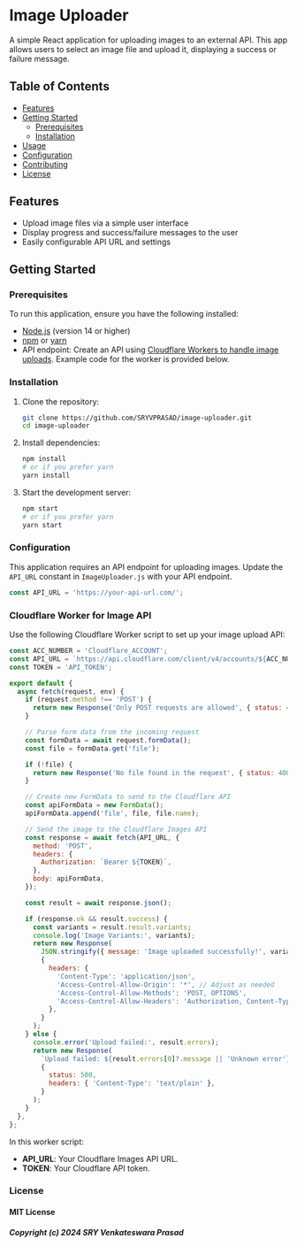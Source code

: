 # Image Uploader

A simple React application for uploading images to an external API. This app allows users to select an image file and upload it, displaying a success or failure message.

## Table of Contents

- [Features](#features)
- [Getting Started](#getting-started)
  - [Prerequisites](#prerequisites)
  - [Installation](#installation)
- [Usage](#usage)
- [Configuration](#configuration)
- [Contributing](#contributing)
- [License](#license)

## Features

- Upload image files via a simple user interface
- Display progress and success/failure messages to the user
- Easily configurable API URL and settings

## Getting Started

### Prerequisites

To run this application, ensure you have the following installed:

- [Node.js](https://nodejs.org/) (version 14 or higher)
- [npm](https://www.npmjs.com/) or [yarn](https://yarnpkg.com/)
- API endpoint: Create an API using [Cloudflare Workers to handle image uploads](#cloudflare-worker-for-image-api). Example code for the worker is provided below.

### Installation

1. Clone the repository:

   ```bash
   git clone https://github.com/SRYVPRASAD/image-uploader.git
   cd image-uploader
   ```

2. Install dependencies:

   ```bash
   npm install
   # or if you prefer yarn
   yarn install
   ```

3. Start the development server:

   ```bash
   npm start
   # or if you prefer yarn
   yarn start
   ```

### Configuration

This application requires an API endpoint for uploading images. Update the `API_URL` constant in `ImageUploader.js` with your API endpoint.

```javascript
const API_URL = 'https://your-api-url.com/';
```

### Cloudflare Worker for Image API

Use the following Cloudflare Worker script to set up your image upload API:

```javascript
const ACC_NUMBER = 'Cloudflare_ACCOUNT';
const API_URL = `https://api.cloudflare.com/client/v4/accounts/${ACC_NUMBER}/images/v1`;
const TOKEN = 'API_TOKEN';

export default {
  async fetch(request, env) {
    if (request.method !== 'POST') {
      return new Response('Only POST requests are allowed', { status: 405 });
    }

    // Parse form data from the incoming request
    const formData = await request.formData();
    const file = formData.get('file');

    if (!file) {
      return new Response('No file found in the request', { status: 400 });
    }

    // Create new FormData to send to the Cloudflare API
    const apiFormData = new FormData();
    apiFormData.append('file', file, file.name);

    // Send the image to the Cloudflare Images API
    const response = await fetch(API_URL, {
      method: 'POST',
      headers: {
        Authorization: `Bearer ${TOKEN}`,
      },
      body: apiFormData,
    });

    const result = await response.json();

    if (response.ok && result.success) {
      const variants = result.result.variants;
      console.log('Image Variants:', variants);
      return new Response(
        JSON.stringify({ message: 'Image uploaded successfully!', variants }),
        {
          headers: {
            'Content-Type': 'application/json',
            'Access-Control-Allow-Origin': '*', // Adjust as needed
            'Access-Control-Allow-Methods': 'POST, OPTIONS',
            'Access-Control-Allow-Headers': 'Authorization, Content-Type',
          },
        }
      );
    } else {
      console.error('Upload failed:', result.errors);
      return new Response(
        `Upload failed: ${result.errors[0]?.message || 'Unknown error'}`,
        {
          status: 500,
          headers: { 'Content-Type': 'text/plain' },
        }
      );
    }
  },
};
```

In this worker script:

- **API_URL**: Your Cloudflare Images API URL.
- **TOKEN**: Your Cloudflare API token.

### License

#### MIT License

##### Copyright (c) 2024 SRY Venkateswara Prasad

